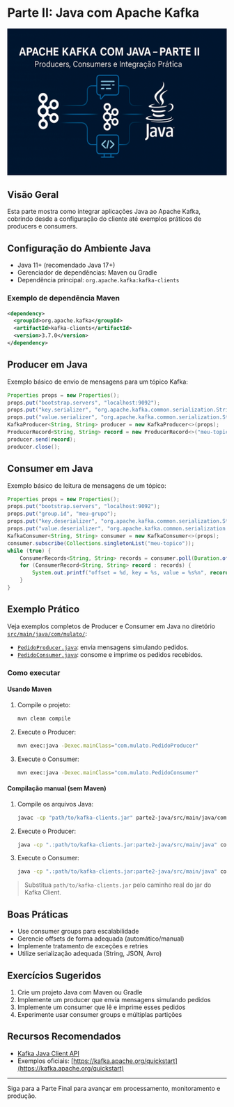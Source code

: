 # Parte II: Java com Apache Kafka

![Apache Kafka com Java – Parte II](img/kafka-java-parte2.png)

## Visão Geral

Esta parte mostra como integrar aplicações Java ao Apache Kafka, cobrindo desde a configuração do cliente até exemplos práticos de producers e consumers.

## Configuração do Ambiente Java

- Java 11+ (recomendado Java 17+)
- Gerenciador de dependências: Maven ou Gradle
- Dependência principal: `org.apache.kafka:kafka-clients`

### Exemplo de dependência Maven

```xml
<dependency>
  <groupId>org.apache.kafka</groupId>
  <artifactId>kafka-clients</artifactId>
  <version>3.7.0</version>
</dependency>
```

## Producer em Java

Exemplo básico de envio de mensagens para um tópico Kafka:

```java
Properties props = new Properties();
props.put("bootstrap.servers", "localhost:9092");
props.put("key.serializer", "org.apache.kafka.common.serialization.StringSerializer");
props.put("value.serializer", "org.apache.kafka.common.serialization.StringSerializer");
KafkaProducer<String, String> producer = new KafkaProducer<>(props);
ProducerRecord<String, String> record = new ProducerRecord<>("meu-topico", "chave", "mensagem");
producer.send(record);
producer.close();
```

## Consumer em Java

Exemplo básico de leitura de mensagens de um tópico:

```java
Properties props = new Properties();
props.put("bootstrap.servers", "localhost:9092");
props.put("group.id", "meu-grupo");
props.put("key.deserializer", "org.apache.kafka.common.serialization.StringDeserializer");
props.put("value.deserializer", "org.apache.kafka.common.serialization.StringDeserializer");
KafkaConsumer<String, String> consumer = new KafkaConsumer<>(props);
consumer.subscribe(Collections.singletonList("meu-topico"));
while (true) {
    ConsumerRecords<String, String> records = consumer.poll(Duration.ofMillis(100));
    for (ConsumerRecord<String, String> record : records) {
        System.out.printf("offset = %d, key = %s, value = %s%n", record.offset(), record.key(), record.value());
    }
}
```

## Exemplo Prático

Veja exemplos completos de Producer e Consumer em Java no diretório [`src/main/java/com/mulato/`](parte2-java/src/main/java/com/mulato/):

- [`PedidoProducer.java`](parte2-java/src/main/java/com/mulato/PedidoProducer.java): envia mensagens simulando pedidos.
- [`PedidoConsumer.java`](parte2-java/src/main/java/com/mulato/PedidoConsumer.java): consome e imprime os pedidos recebidos.

### Como executar

#### Usando Maven

1. Compile o projeto:

   ```sh
   mvn clean compile
   ```

2. Execute o Producer:

   ```sh
   mvn exec:java -Dexec.mainClass="com.mulato.PedidoProducer"
   ```

3. Execute o Consumer:

   ```sh
   mvn exec:java -Dexec.mainClass="com.mulato.PedidoConsumer"
   ```

#### Compilação manual (sem Maven)

1. Compile os arquivos Java:

   ```sh
   javac -cp "path/to/kafka-clients.jar" parte2-java/src/main/java/com/mulato/PedidoProducer.java parte2-java/src/main/java/com/mulato/PedidoConsumer.java
   ```

2. Execute o Producer:

   ```sh
   java -cp ".:path/to/kafka-clients.jar:parte2-java/src/main/java" com.mulato.PedidoProducer
   ```

3. Execute o Consumer:

   ```sh
   java -cp ".:path/to/kafka-clients.jar:parte2-java/src/main/java" com.mulato.PedidoConsumer
   ```

> Substitua `path/to/kafka-clients.jar` pelo caminho real do jar do Kafka Client.

## Boas Práticas

- Use consumer groups para escalabilidade
- Gerencie offsets de forma adequada (automático/manual)
- Implemente tratamento de exceções e retries
- Utilize serialização adequada (String, JSON, Avro)

## Exercícios Sugeridos

1. Crie um projeto Java com Maven ou Gradle
2. Implemente um producer que envia mensagens simulando pedidos
3. Implemente um consumer que lê e imprime esses pedidos
4. Experimente usar consumer groups e múltiplas partições

## Recursos Recomendados

- [Kafka Java Client API](https://kafka.apache.org/documentation/#producerapi)
- Exemplos oficiais: [https://kafka.apache.org/quickstart](https://kafka.apache.org/quickstart)

---

Siga para a Parte Final para avançar em processamento, monitoramento e produção.
